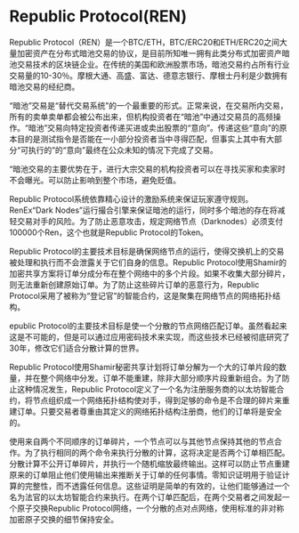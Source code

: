 # 

# Republic Protocol(REN)

Republic Protocol（REN）是一个BTC/ETH，BTC/ERC20和ETH/ERC20之间大量加密资产在分布式暗池交易的协议，是目前所知唯一拥有此类分布式加密资产暗池交易技术的区块链企业。在传统的美国和欧洲股票市场，暗池交易约占所有行业交易量的10-30％。摩根大通、高盛、富达、德意志银行、摩根士丹利是少数拥有暗池交易的经纪商。

“暗池”交易是“替代交易系统”的一个最重要的形式。正常来说，在交易所内交易，所有的卖单卖单都会被公布出来，但机构投资者在“暗池”中通过交易员的高频操作。“暗池”交易向特定投资者传递买进或卖出股票的“意向”。传递这些“意向”的原本目的是测试指令是否能在一小部分投资者当中寻得匹配，但事实上其中有大部分“可执行的”的“意向”最终在公众未知的情况下完成了交易。

“暗池交易的主要优势在于，进行大宗交易的机构投资者可以在寻找买家和卖家时不会曝光。可以防止影响到整个市场，避免贬值。

Republic Protocol系统依靠精心设计的激励系统来保证玩家遵守规则。RenEx“Dark Nodes”运行撮合引擎来保证暗池的运行，同时多个暗池的存在将减轻交易对手的风险。为了防止恶意攻击，规定网络节点（Darknodes）必须支付100000个Ren，这个也就是Republic Protocol的Token。

Republic Protocol的主要技术目标是确保网络节点的运行，使得交换机上的交易被处理和执行而不会泄露关于它们自身的信息。Republic Protocol使用Shamir的加密共享方案将订单分成分布在整个网络中的多个片段。如果不收集大部分碎片，则无法重新创建原始订单。为了防止这些碎片订单的恶意行为，Republic Protocol采用了被称为“登记官”的智能合约，这是聚集在网络节点的网络拓扑结构。

epublic Protocol的主要技术目标是使一个分散的节点网络匹配订单。虽然看起来这是不可能的，但是可以通过应用密码技术来实现，而这些技术已经被彻底研究了30年，修改它们适合分散计算的世界。

Republic Protocol使用Shamir秘密共享计划将订单分解为一个大的订单片段的数量，并在整个网络中分发。订单不能重建，除非大部分顺序片段重新组合。为了防止这种情况发生，Republic Protocol定义了一个名为注册服务商的以太坊智能合约，将节点组织成一个网络拓扑结构使对手，得到足够的命令是不合理的碎片来重建订单。只要交易者尊重由其定义的网络拓扑结构注册商，他们的订单将是安全的。

使用来自两个不同顺序的订单碎片，一个节点可以与其他节点保持其他的节点合作。为了执行相同的两个命令来执行分散的计算，这将决定是否两个订单相匹配。分散计算不公开订单碎片，并执行一个随机缩放最终输出。这样可以防止节点重建原来的订单阻止他们使用输出来推断关于订单的任何事情。零知识证明用于验证计算的完整性，而不透露任何信息。这些证明是简单的有效的，让他们能够通过一个名为法官的以太坊智能合约来执行。在两个订单匹配后，在两个交易者之间发起一个原子交换Republic Protocol网络，一个分散的点对点网络，使用标准的非对称加密原子交换的细节保持安全。

